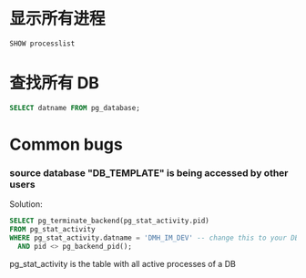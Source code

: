 # 显示所有进程
```sql
SHOW processlist
```
# 查找所有 DB
```sql
SELECT datname FROM pg_database;
```

# Common bugs
### source database "DB_TEMPLATE" is being accessed by other users
Solution:
```sql
SELECT pg_terminate_backend(pg_stat_activity.pid)
FROM pg_stat_activity
WHERE pg_stat_activity.datname = 'DMH_IM_DEV' -- change this to your DB
  AND pid <> pg_backend_pid();
```
pg_stat_activity is the table with all active processes of a DB
